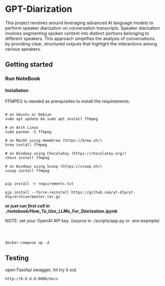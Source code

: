 # GPT-Diarization

This project revolves around leveraging advanced AI language models to perform speaker diarization on conversation transcripts. Speaker diarization involves segmenting spoken content into distinct portions belonging to different speakers. This approach simplifies the analysis of conversations by providing clear, structured outputs that highlight the interactions among various speakers.


## Getting started

### Run NoteBook

#### Installation

FFMPEG is needed as prerquisites to install the requirements.

```

# on Ubuntu or Debian
sudo apt update && sudo apt install ffmpeg

# on Arch Linux
sudo pacman -S ffmpeg

# on MacOS using Homebrew (https://brew.sh/)
brew install ffmpeg

# on Windows using Chocolatey (https://chocolatey.org/)
choco install ffmpeg

# on Windows using Scoop (https://scoop.sh/)
scoop install ffmpeg

```

```

pip install -r requirements.txt

pip install --force-reinstall https://github.com/yt-dlp/yt-dlp/archive/master.tar.gz

```

***or just run first cell in ./notebook/How_To_Use_LLMs_For_Diarization.ipynb***



NOTE: set your OpenAI API key.  (source in ./scripts/app.py or .env.example)
```


```

```

docker-compose up -d

```

## Testing
open FastApi swagger, hit try it out.

```
http://0.0.0.0:8000/docs
```
